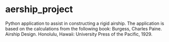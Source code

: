 # aership_project
Python application to assist in constructing a rigid airship. The application is based on the calculations from the following book: Burgess, Charles Paine. Airship Design. Honolulu, Hawaii: University Press of the Pacific, 1929.
